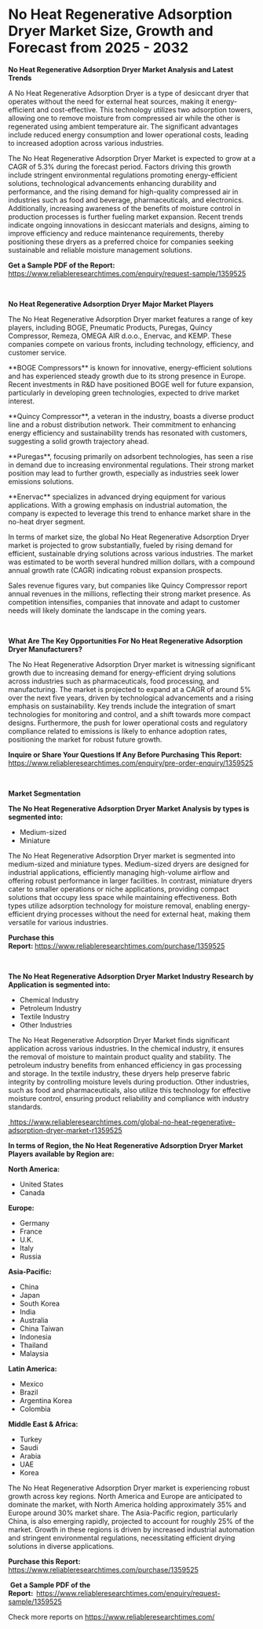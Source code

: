 <p><h1>No Heat Regenerative Adsorption Dryer Market Size, Growth and Forecast from 2025 - 2032</h1></p><p><strong>No Heat Regenerative Adsorption Dryer Market Analysis and Latest Trends</strong></p>
<p><p>A No Heat Regenerative Adsorption Dryer is a type of desiccant dryer that operates without the need for external heat sources, making it energy-efficient and cost-effective. This technology utilizes two adsorption towers, allowing one to remove moisture from compressed air while the other is regenerated using ambient temperature air. The significant advantages include reduced energy consumption and lower operational costs, leading to increased adoption across various industries.</p><p>The No Heat Regenerative Adsorption Dryer Market is expected to grow at a CAGR of 5.3% during the forecast period. Factors driving this growth include stringent environmental regulations promoting energy-efficient solutions, technological advancements enhancing durability and performance, and the rising demand for high-quality compressed air in industries such as food and beverage, pharmaceuticals, and electronics. Additionally, increasing awareness of the benefits of moisture control in production processes is further fueling market expansion. Recent trends indicate ongoing innovations in desiccant materials and designs, aiming to improve efficiency and reduce maintenance requirements, thereby positioning these dryers as a preferred choice for companies seeking sustainable and reliable moisture management solutions.</p></p>
<p><strong>Get a Sample PDF of the Report:&nbsp;</strong> <a href="https://www.reliableresearchtimes.com/enquiry/request-sample/1359525?utm_campaign=3087&utm_medium=2&utm_source=Github&utm_content=ia&utm_term=22032025&utm_id=no-heat-regenerative-adsorption-dryer">https://www.reliableresearchtimes.com/enquiry/request-sample/1359525</a></p>
<p>&nbsp;</p>
<p><strong>No Heat Regenerative Adsorption Dryer Major Market Players</strong></p>
<p><p>The No Heat Regenerative Adsorption Dryer market features a range of key players, including BOGE, Pneumatic Products, Puregas, Quincy Compressor, Remeza, OMEGA AIR d.o.o., Enervac, and KEMP. These companies compete on various fronts, including technology, efficiency, and customer service.</p><p>**BOGE Compressors** is known for innovative, energy-efficient solutions and has experienced steady growth due to its strong presence in Europe. Recent investments in R&D have positioned BOGE well for future expansion, particularly in developing green technologies, expected to drive market interest.</p><p>**Quincy Compressor**, a veteran in the industry, boasts a diverse product line and a robust distribution network. Their commitment to enhancing energy efficiency and sustainability trends has resonated with customers, suggesting a solid growth trajectory ahead.</p><p>**Puregas**, focusing primarily on adsorbent technologies, has seen a rise in demand due to increasing environmental regulations. Their strong market position may lead to further growth, especially as industries seek lower emissions solutions.</p><p>**Enervac** specializes in advanced drying equipment for various applications. With a growing emphasis on industrial automation, the company is expected to leverage this trend to enhance market share in the no-heat dryer segment.</p><p>In terms of market size, the global No Heat Regenerative Adsorption Dryer market is projected to grow substantially, fueled by rising demand for efficient, sustainable drying solutions across various industries. The market was estimated to be worth several hundred million dollars, with a compound annual growth rate (CAGR) indicating robust expansion prospects.</p><p>Sales revenue figures vary, but companies like Quincy Compressor report annual revenues in the millions, reflecting their strong market presence. As competition intensifies, companies that innovate and adapt to customer needs will likely dominate the landscape in the coming years.</p></p>
<p>&nbsp;</p>
<p><strong>What Are The Key Opportunities For No Heat Regenerative Adsorption Dryer Manufacturers?</strong></p>
<p><p>The No Heat Regenerative Adsorption Dryer market is witnessing significant growth due to increasing demand for energy-efficient drying solutions across industries such as pharmaceuticals, food processing, and manufacturing. The market is projected to expand at a CAGR of around 5% over the next five years, driven by technological advancements and a rising emphasis on sustainability. Key trends include the integration of smart technologies for monitoring and control, and a shift towards more compact designs. Furthermore, the push for lower operational costs and regulatory compliance related to emissions is likely to enhance adoption rates, positioning the market for robust future growth.</p></p>
<p><strong>Inquire or Share Your Questions If Any Before Purchasing This Report:</strong> <a href="https://www.reliableresearchtimes.com/enquiry/pre-order-enquiry/1359525?utm_campaign=3087&utm_medium=2&utm_source=Github&utm_content=ia&utm_term=22032025&utm_id=no-heat-regenerative-adsorption-dryer">https://www.reliableresearchtimes.com/enquiry/pre-order-enquiry/1359525</a></p>
<p>&nbsp;</p>
<p><strong>Market Segmentation</strong></p>
<p><strong>The No Heat Regenerative Adsorption Dryer Market Analysis by types is segmented into:</strong></p>
<p><ul><li>Medium-sized</li><li>Miniature</li></ul></p>
<p><p>The No Heat Regenerative Adsorption Dryer market is segmented into medium-sized and miniature types. Medium-sized dryers are designed for industrial applications, efficiently managing high-volume airflow and offering robust performance in larger facilities. In contrast, miniature dryers cater to smaller operations or niche applications, providing compact solutions that occupy less space while maintaining effectiveness. Both types utilize adsorption technology for moisture removal, enabling energy-efficient drying processes without the need for external heat, making them versatile for various industries.</p></p>
<p><strong>Purchase this Report:&nbsp;</strong><a href="https://www.reliableresearchtimes.com/purchase/1359525?utm_campaign=3087&utm_medium=2&utm_source=Github&utm_content=ia&utm_term=22032025&utm_id=no-heat-regenerative-adsorption-dryer">https://www.reliableresearchtimes.com/purchase/1359525</a></p>
<p>&nbsp;</p>
<p><strong>The No Heat Regenerative Adsorption Dryer Market Industry Research by Application is segmented into:</strong></p>
<p><ul><li>Chemical Industry</li><li>Petroleum Industry</li><li>Textile Industry</li><li>Other Industries</li></ul></p>
<p><p>The No Heat Regenerative Adsorption Dryer Market finds significant application across various industries. In the chemical industry, it ensures the removal of moisture to maintain product quality and stability. The petroleum industry benefits from enhanced efficiency in gas processing and storage. In the textile industry, these dryers help preserve fabric integrity by controlling moisture levels during production. Other industries, such as food and pharmaceuticals, also utilize this technology for effective moisture control, ensuring product reliability and compliance with industry standards.</p></p>
<p><a href="https://www.reliableresearchtimes.com/global-no-heat-regenerative-adsorption-dryer-market-r1359525?utm_campaign=3087&utm_medium=2&utm_source=Github&utm_content=ia&utm_term=22032025&utm_id=no-heat-regenerative-adsorption-dryer">&nbsp;https://www.reliableresearchtimes.com/global-no-heat-regenerative-adsorption-dryer-market-r1359525</a></p>
<p><strong>In terms of Region, the No Heat Regenerative Adsorption Dryer Market Players available by Region are:</strong></p>
<p>
    <p> <strong> North America: </strong>
        <ul>
            <li>United States</li>
            <li>Canada</li>
        </ul>
        </p> 
    <p> <strong> Europe: </strong>
        <ul>
            <li>Germany</li>
            <li>France</li>
            <li>U.K.</li>
            <li>Italy</li>
            <li>Russia</li>
        </ul>
        </p> 
    <p> <strong> Asia-Pacific: </strong>
        <ul>
            <li>China</li>
            <li>Japan</li>
            <li>South Korea</li>
            <li>India</li>
            <li>Australia</li>
            <li>China Taiwan</li>
            <li>Indonesia</li>
            <li>Thailand</li>
            <li>Malaysia</li>
        </ul>
        </p> 
    <p> <strong> Latin America: </strong>
        <ul>
            <li>Mexico</li>
            <li>Brazil</li>
            <li>Argentina Korea</li>
            <li>Colombia</li>
        </ul>
        </p> 
    <p> <strong> Middle East & Africa: </strong>
        <ul>
            <li>Turkey</li>
            <li>Saudi</li>
            <li>Arabia</li>
            <li>UAE</li>
            <li>Korea</li>
        </ul>
    </p>
    </p>
<p><p>The No Heat Regenerative Adsorption Dryer market is experiencing robust growth across key regions. North America and Europe are anticipated to dominate the market, with North America holding approximately 35% and Europe around 30% market share. The Asia-Pacific region, particularly China, is also emerging rapidly, projected to account for roughly 25% of the market. Growth in these regions is driven by increased industrial automation and stringent environmental regulations, necessitating efficient drying solutions in diverse applications.</p></p>
<p><strong>Purchase this Report: </strong><a href="https://www.reliableresearchtimes.com/purchase/1359525?utm_campaign=3087&utm_medium=2&utm_source=Github&utm_content=ia&utm_term=22032025&utm_id=no-heat-regenerative-adsorption-dryer">https://www.reliableresearchtimes.com/purchase/1359525</a></p>
<p>&nbsp;<strong>Get a Sample PDF of the Report:&nbsp;&nbsp;</strong><a href="https://www.reliableresearchtimes.com/enquiry/request-sample/1359525?utm_campaign=3087&utm_medium=2&utm_source=Github&utm_content=ia&utm_term=22032025&utm_id=no-heat-regenerative-adsorption-dryer">https://www.reliableresearchtimes.com/enquiry/request-sample/1359525</a></p>
<p><strong></strong></p>
<p>Check more reports on <a href="https://www.reliableresearchtimes.com/?utm_campaign=3087&utm_medium=2&utm_source=Github&utm_content=ia&utm_term=22032025&utm_id=no-heat-regenerative-adsorption-dryer">https://www.reliableresearchtimes.com/</a></p>